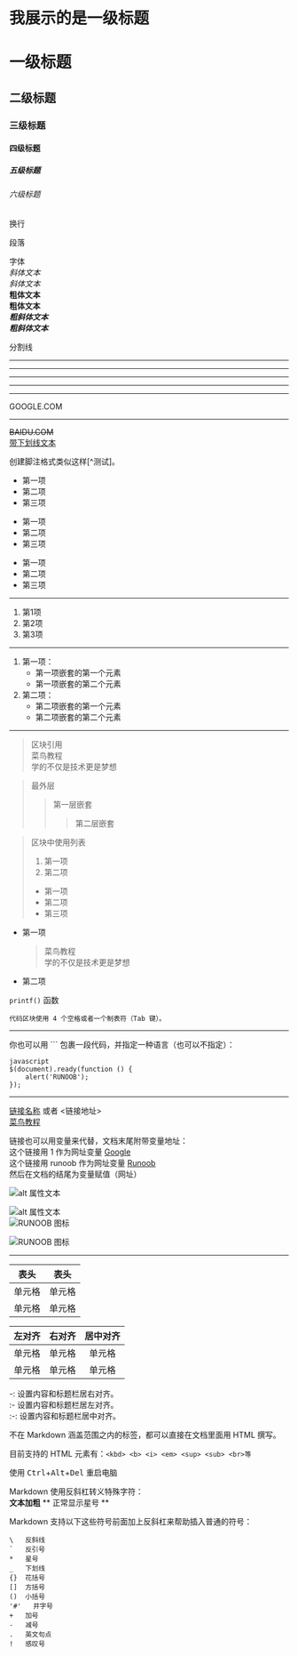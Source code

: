 我展示的是一级标题
=================


# 一级标题
## 二级标题
### 三级标题
#### 四级标题
##### 五级标题
###### 六级标题

换行  

段落

字体  
*斜体文本*  
_斜体文本_  
**粗体文本**  
__粗体文本__  
***粗斜体文本***  
___粗斜体文本___  

分割线

***

* * *

*****

- - -

----------
GOOGLE.COM  

----------

~~BAIDU.COM~~  
<u>带下划线文本</u> 

创建脚注格式类似这样[^测试]。

[^RUNOOB]: 菜鸟教程 -- 学的不仅是技术，更是梦想！！！

* 第一项
* 第二项
* 第三项

+ 第一项
+ 第二项
+ 第三项


- 第一项
- 第二项
- 第三项

----------

1. 第1项
2. 第2项
3. 第3项  

----------

1. 第一项：
	- 第一项嵌套的第一个元素
    - 第一项嵌套的第二个元素
2. 第二项：
    - 第二项嵌套的第一个元素
    - 第二项嵌套的第二个元素  
----------

> 区块引用  
> 菜鸟教程  
> 学的不仅是技术更是梦想  

> 最外层
> > 第一层嵌套
> > > 第二层嵌套

> 区块中使用列表  
> 1. 第一项  
> 2. 第二项  
> + 第一项  
> + 第二项  
> + 第三项  

* 第一项
    > 菜鸟教程  
    > 学的不仅是技术更是梦想  
* 第二项

`printf()` 函数  

	代码区块使用 4 个空格或者一个制表符（Tab 键）。

----------

你也可以用 ``` 包裹一段代码，并指定一种语言（也可以不指定）：  
```
javascript 
$(document).ready(function () {  
    alert('RUNOOB');  
});  
```

----------
[链接名称](链接地址) 或者 <链接地址>   
[菜鸟教程](https://www.runoob.com)  

链接也可以用变量来代替，文档末尾附带变量地址：  
这个链接用 1 作为网址变量 [Google][1]  
这个链接用 runoob 作为网址变量 [Runoob][runoob]  
然后在文档的结尾为变量赋值（网址）  

  [1]: http://www.google.com/  
  [runoob]: http://www.runoob.com/ 

![alt 属性文本](图片地址)  

![alt 属性文本](图片地址 "可选标题")  
![RUNOOB 图标](http://static.runoob.com/images/runoob-logo.png)

![RUNOOB 图标](http://static.runoob.com/images/runoob-logo.png "RUNOOB")  

- - -

|  表头   | 表头  |
|  ----  | ----  |
| 单元格  | 单元格 |
| 单元格  | 单元格 |

| 左对齐 | 右对齐 | 居中对齐 |  
| :-----| ----: | :----: |  
| 单元格 | 单元格 | 单元格 |  
| 单元格 | 单元格 | 单元格 |  

-: 设置内容和标题栏居右对齐。  
:- 设置内容和标题栏居左对齐。  
:-: 设置内容和标题栏居中对齐。  

不在 Markdown 涵盖范围之内的标签，都可以直接在文档里面用 HTML 撰写。

目前支持的 HTML 元素有：```<kbd> <b> <i> <em> <sup> <sub> <br>等 ```

使用 <kbd>Ctrl</kbd>+<kbd>Alt</kbd>+<kbd>Del</kbd> 重启电脑

Markdown 使用反斜杠转义特殊字符：  
**文本加粗** 
\*\* 正常显示星号 \*\*

Markdown 支持以下这些符号前面加上反斜杠来帮助插入普通的符号：  
```
\   反斜线
`   反引号
*   星号
_   下划线
{}  花括号
[]  方括号
()  小括号
'#'   井字号
+   加号
-   减号
.   英文句点
!   感叹号
```